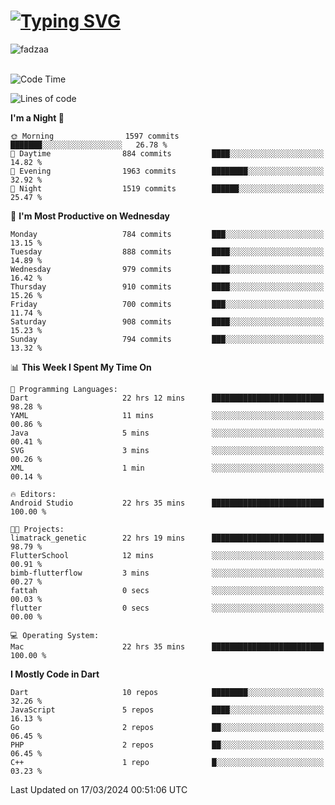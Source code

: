 
<h1 align="left"><a href="https://git.io/typing-svg"><img src="https://readme-typing-svg.demolab.com?font=Fira+Code&pause=1000&color=F7F7F7&random=false&width=600&lines=Hi+%F0%9F%91%8B%2C+I'm+Fattah+Anggit+Al+Dzakwan;Junior+Software+Developer+from+SMK+Raden+Umar+Said" alt="Typing SVG" /></a></h1>


<div align="left" display="flex"> 
  <img src="https://komarev.com/ghpvc/?username=fadzaa&label=Profile%20views&color=0e75b6&style=flat" alt="fadzaa" /> 
</div>

<br/>

<!--START_SECTION:waka-->
![Code Time](http://img.shields.io/badge/Code%20Time-348%20hrs%2036%20mins-blue)

![Lines of code](https://img.shields.io/badge/From%20Hello%20World%20I%27ve%20Written-1.1%20million%20lines%20of%20code-blue)

**I'm a Night 🦉** 

```text
🌞 Morning                1597 commits        ███████░░░░░░░░░░░░░░░░░░   26.78 % 
🌆 Daytime                884 commits         ████░░░░░░░░░░░░░░░░░░░░░   14.82 % 
🌃 Evening                1963 commits        ████████░░░░░░░░░░░░░░░░░   32.92 % 
🌙 Night                  1519 commits        ██████░░░░░░░░░░░░░░░░░░░   25.47 % 
```
📅 **I'm Most Productive on Wednesday** 

```text
Monday                   784 commits         ███░░░░░░░░░░░░░░░░░░░░░░   13.15 % 
Tuesday                  888 commits         ████░░░░░░░░░░░░░░░░░░░░░   14.89 % 
Wednesday                979 commits         ████░░░░░░░░░░░░░░░░░░░░░   16.42 % 
Thursday                 910 commits         ████░░░░░░░░░░░░░░░░░░░░░   15.26 % 
Friday                   700 commits         ███░░░░░░░░░░░░░░░░░░░░░░   11.74 % 
Saturday                 908 commits         ████░░░░░░░░░░░░░░░░░░░░░   15.23 % 
Sunday                   794 commits         ███░░░░░░░░░░░░░░░░░░░░░░   13.32 % 
```


📊 **This Week I Spent My Time On** 

```text
💬 Programming Languages: 
Dart                     22 hrs 12 mins      █████████████████████████   98.28 % 
YAML                     11 mins             ░░░░░░░░░░░░░░░░░░░░░░░░░   00.86 % 
Java                     5 mins              ░░░░░░░░░░░░░░░░░░░░░░░░░   00.41 % 
SVG                      3 mins              ░░░░░░░░░░░░░░░░░░░░░░░░░   00.26 % 
XML                      1 min               ░░░░░░░░░░░░░░░░░░░░░░░░░   00.14 % 

🔥 Editors: 
Android Studio           22 hrs 35 mins      █████████████████████████   100.00 % 

🐱‍💻 Projects: 
limatrack_genetic        22 hrs 19 mins      █████████████████████████   98.79 % 
FlutterSchool            12 mins             ░░░░░░░░░░░░░░░░░░░░░░░░░   00.91 % 
bimb-flutterflow         3 mins              ░░░░░░░░░░░░░░░░░░░░░░░░░   00.27 % 
fattah                   0 secs              ░░░░░░░░░░░░░░░░░░░░░░░░░   00.03 % 
flutter                  0 secs              ░░░░░░░░░░░░░░░░░░░░░░░░░   00.00 % 

💻 Operating System: 
Mac                      22 hrs 35 mins      █████████████████████████   100.00 % 
```

**I Mostly Code in Dart** 

```text
Dart                     10 repos            ████████░░░░░░░░░░░░░░░░░   32.26 % 
JavaScript               5 repos             ████░░░░░░░░░░░░░░░░░░░░░   16.13 % 
Go                       2 repos             ██░░░░░░░░░░░░░░░░░░░░░░░   06.45 % 
PHP                      2 repos             ██░░░░░░░░░░░░░░░░░░░░░░░   06.45 % 
C++                      1 repo              █░░░░░░░░░░░░░░░░░░░░░░░░   03.23 % 
```




 Last Updated on 17/03/2024 00:51:06 UTC
<!--END_SECTION:waka-->
